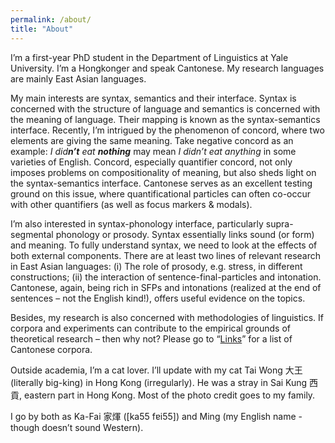 ```yaml
---
permalink: /about/
title: "About"
---
```


I’m a first-year PhD student in the Department of Linguistics at Yale University. I’m a Hongkonger and speak Cantonese. My research languages are mainly East Asian languages.

My main interests are syntax, semantics and their interface. Syntax is concerned with the structure of language and semantics is concerned with the meaning of language. Their mapping is known as the syntax-semantics interface. Recently, I’m intrigued by the phenomenon of concord, where two elements are giving the same meaning. Take negative concord as an example: *I did**n’t** eat **nothing*** may mean *I didn’t eat anything* in some varieties of English. Concord, especially quantifier concord, not only imposes problems on compositionality of meaning, but also sheds light on the syntax-semantics interface. Cantonese serves as an excellent testing ground on this issue, where quantificational particles can often co-occur with other quantifiers (as well as focus markers & modals).

I’m also interested in syntax-phonology interface, particularly supra-segmental phonology or prosody. Syntax essentially links sound (or form) and meaning. To fully understand syntax, we need to look at the effects of both external components. There are at least two lines of relevant research in East Asian languages: (i) The role of prosody, e.g. stress, in different constructions; (ii) the interaction of sentence-final-particles and intonation. Cantonese, again, being rich in SFPs and intonations (realized at the end of sentences – not the English kind!), offers useful evidence on the topics. 

Besides, my research is also concerned with methodologies of linguistics. If corpora and experiments can contribute to the empirical grounds of theoretical research – then why not? Please go to “[Links](https://kafai-yip.github.io/links/#cantonese)” for a list of Cantonese corpora.

Outside academia, I’m a cat lover. I’ll update with my cat Tai Wong 大王 (literally big-king) in Hong Kong (irregularly). He was a stray in Sai Kung 西貢, eastern part in Hong Kong. Most of the photo credit goes to my family. 

I go by both as Ka-Fai 家煇 ([ka55 fɐi55]) and Ming (my English name - though doesn’t sound Western).

